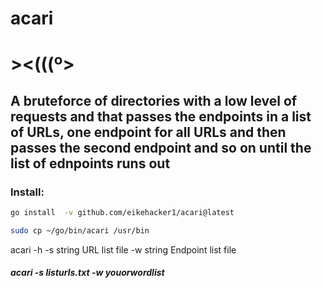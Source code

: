 # acari

# ><(((º>


## A bruteforce of directories with a low level of requests and that passes the endpoints in a list of URLs, one endpoint for all URLs and then passes the second endpoint and so on until the list of ednpoints runs out

### Install:
```bash
go install  -v github.com/eikehacker1/acari@latest 
```

```bash
sudo cp ~/go/bin/acari /usr/bin
```
acari -h
-s string
     URL list file
   -w string
     Endpoint list file

##### acari -s listurls.txt -w youorwordlist
